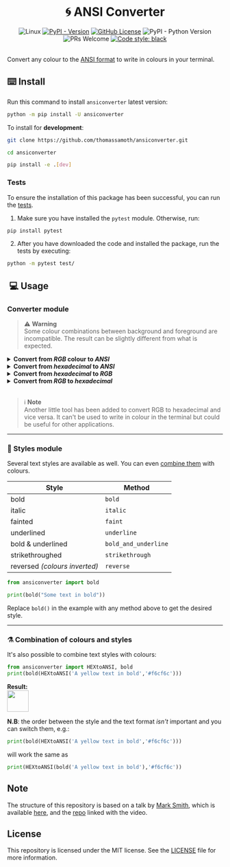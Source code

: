 # <div align="center"> &#127744; ANSI Converter </div>

<div align="center">
    <img src="https://img.shields.io/badge/-Linux-FCC624?logo=linux&logoColor=black" alt="Linux" />
    <a href="http://pypi.org/project/ansiconverter"><img alt="PyPI - Version" src="https://img.shields.io/pypi/v/ansiconverter?logo=pypi&link=https%3A%2F%2Fpypi.org%2Fproject%2Fansiconverter%2F"/></a>
    <a href="https://github.com/thomassamoth/ansiconverter/blob/main/LICENSE.md"><img alt="GitHub License" src="https://img.shields.io/github/license/thomassamoth/ansiconverter"></a>
    <img alt="PyPI - Python Version" src="https://img.shields.io/pypi/pyversions/ansiconverter?style=flat">
    <img src="https://img.shields.io/badge/PRs-welcome-brightgreen.svg?style=flat" alt="PRs Welcome" />
    <a href="https://github.com/psf/black"><img src="https://img.shields.io/badge/code%20style-black-000000.svg" alt="Code style: black" /></a>
</div>
<br/>

Convert any colour to the [ANSI format](https://en.wikipedia.org/wiki/ANSI_escape_code) to write in colours in your terminal.

## &#9000;&#65039; Install

Run this command to install `ansiconverter` latest version:

```bash
python -m pip install -U ansiconverter
```

To install for **development**:

```bash
git clone https://github.com/thomassamoth/ansiconverter.git

cd ansiconverter

pip install -e .[dev]
```
### Tests

To ensure the installation of this package has been successful, you can run the [tests](https://github.com/thomassamoth/ansiconverter/tree/main/test).

1. Make sure you have installed the `pytest` module. Otherwise, run:

```bash
pip install pytest
```

2. After you have downloaded the code and installed the package, run the tests by executing:

```bash
python -m pytest test/
```

##  &#128187; Usage

### Converter module

> &#9888;&#65039; **Warning**  
> Some colour combinations between background and foreground are incompatible. The result can be slightly different from what is expected.

<details>
<summary><strong>Convert from <i>RGB</i> colour to <i>ANSI</i></strong></summary>

```python
# How to print a green text on a white background
from ansiconverter import RGBtoANSI
print(RGBtoANSI(text='Green text on a white background',foreground=(0, 255, 0), background=(255, 255, 255)))
```

**Result**:  
<img src ="https://github.com/thomassamoth/ansiconverter/assets/25958977/76d6d253-4176-4891-adae-8df05e56d62f" height=50 >
</details>  

<details>
<summary>
<strong>Convert from <i>hexadecimal</i> to <i>ANSI</i></strong>
</summary>

```python
# How to print a yellow text on a navy blue background, with hexadecimal values.
from ansiconverter import HEXtoANSI
print(HEXtoANSI('Some yellow text on blue background','#fdf31f', '000080'))
```

**Result**:  
<img src="https://github.com/thomassamoth/ansiconverter/assets/25958977/40954308-5be6-4e69-b8a8-c08a63224a03" height=50)>  
</details>

<details>
<summary>
<strong>Convert from <i>hexadecimal</i> to <i>RGB</i></strong>
</summary>

```python
from ansiconverter import HEXtoRGB
print(HEXtoRGB("#0b38c1"))
```

**Result** :
```python
(11, 59, 193)
```
</details>


<details>
<summary>
<strong>Convert from <i>RGB</i> to <i>hexadecimal</i></strong>
</summary>

```python
from ansiconverter import RGBtoHEX
print(RGBtoHEX((11, 59, 193)))
```

**Result** :
```python
"#0b3bc1"
```
</details>

<br/>

> &#8505;&#65039; **Note**    
> Another little tool has been added to convert RGB to hexadecimal and vice versa. It can't be used to write in colour in the terminal but could be useful for other applications.  

<hr/>

### &#127912; Styles module 

Several text styles are available as well. You can even [combine them](#combination-of-colours-and-styles) with colours.

| Style                        | Method               |
|------------------------------|----------------------|
| bold                         | `bold`               |
| italic                       | `italic`             |
| fainted                      | `faint`              |
| underlined                   | `underline`          |
| bold & underlined            | `bold_and_underline` |
| strikethroughed              | `strikethrough`      |
| reversed _(colours inverted)_| `reverse`            |


```python
from ansiconverter import bold

print(bold("Some text in bold"))
```
Replace `bold()` in the example with any method above to get the desired style.  

<hr/>

### &#9879;&#65039; Combination of colours and styles

It's also possible to combine text styles with colours:

```python
from ansiconverter import HEXtoANSI, bold
print(bold(HEXtoANSI('A yellow text in bold','#f6cf6c')))
```

**Result:**  
<img src="https://github.com/thomassamoth/ansiconverter/assets/25958977/4936657f-a536-497e-b8da-4df1d8f53813"  height=50> 

**N.B**: the order between the style and the text format *isn't* important and you can switch them, e.g.:

```python
print(bold(HEXtoANSI('A yellow text in bold','#f6cf6c')))
```

will work the same as

```python
print(HEXtoANSI(bold('A yellow text in bold'),'#f6cf6c'))
```

## Note  

The structure of this repository is based on a talk by [Mark Smith](https://github.com/judy2k), which is available [here](https://youtu.be/GIF3LaRqgXo), and the [repo](https://github.com/judy2k/publishing_python_packages_talk) linked with the video.

## License
This repository is licensed under the MIT license. See the [LICENSE](LICENSE.md) file for more information.
